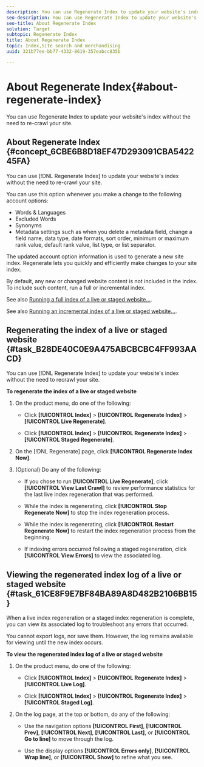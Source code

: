```yaml
---
description: You can use Regenerate Index to update your website's index without the need to re-crawl your site.
seo-description: You can use Regenerate Index to update your website's index without the need to re-crawl your site.
seo-title: About Regenerate Index
solution: Target
subtopic: Regenerate Index
title: About Regenerate Index
topic: Index,Site search and merchandising
uuid: 321b77ee-bb77-4332-8619-357eabcc835b

---
```


# About Regenerate Index{#about-regenerate-index}

You can use Regenerate Index to update your website's index without the need to re-crawl your site.

## About Regenerate Index {#concept_6CBE6B8D18EF47D293091CBA542245FA}

You can use [!DNL Regenerate Index] to update your website's index without the need to re-crawl your site. 

You can use this option whenever you make a change to the following account options:

* Words & Languages 
* Excluded Words 
* Synonyms 
* Metadata settings such as when you delete a metadata field, change a field name, data type, date formats, sort order, minimum or maximum rank value, default rank value, list type, or list separator.

The updated account option information is used to generate a new site index. Regenerate lets you quickly and efficiently make changes to your site index.

By default, any new or changed website content is not included in the index. To include such content, run a full or incremental index.

See also [Running a full index of a live or staged website...](../c-about-index-menu/c-about-full-index.md#task_F7FE04D8A1654A7787FCCA31B45EB42D).

See also [Running an incremental index of a live or staged website...](../c-about-index-menu/c-about-incremental-index.md#task_9BFB6157F3884B2FAECB7E0E9CA318CB). 

## Regenerating the index of a live or staged website {#task_B28DE40C0E9A475ABCBCBC4FF993AACD}

You can use [!DNL Regenerate Index] to update your website's index without the need to recrawl your site.

<!-- 

t_regenerating_the_index_of_a_live_or_staged_website.xml

 -->

**To regenerate the index of a live or staged website** 

1. On the product menu, do one of the following:

    * Click **[!UICONTROL Index]** > **[!UICONTROL Regenerate Index]** > **[!UICONTROL Live Regenerate]**. 
    
    * Click **[!UICONTROL Index]** > **[!UICONTROL Regenerate Index]** > **[!UICONTROL Staged Regenerate]**.

1. On the [!DNL Regenerate] page, click **[!UICONTROL Regenerate Index Now]**.
1. (Optional) Do any of the following:

    * If you chose to run **[!UICONTROL Live Regenerate]**, click **[!UICONTROL View Last Crawl]** to review performance statistics for the last live index regeneration that was performed. 
    
    * While the index is regenerating, click **[!UICONTROL Stop Regenerate Now]** to stop the index regeneration process. 
    * While the index is regenerating, click **[!UICONTROL Restart Regenerate Now]** to restart the index regeneration process from the beginning. 
    * If indexing errors occurred following a staged regeneration, click **[!UICONTROL View Errors]** to view the associated log.

## Viewing the regenerated index log of a live or staged website {#task_61CE8F9E7BF84BA89A8D482B2106BB15}

When a live index regeneration or a staged index regeneration is complete, you can view its associated log to troubleshoot any errors that occurred.

<!-- 

t_viewing_the_regenerated_index_log_of_a_live_or_staged_website.xml

 -->

You cannot export logs, nor save them. However, the log remains available for viewing until the new index occurs.

**To view the regenerated index log of a live or staged website** 

1. On the product menu, do one of the following:

    * Click **[!UICONTROL Index]** > **[!UICONTROL Regenerate Index]** > **[!UICONTROL Live Log]**. 
    
    * Click **[!UICONTROL Index]** > **[!UICONTROL Regenerate Index]** > **[!UICONTROL Staged Log]**.

1. On the log page, at the top or bottom, do any of the following:

    * Use the navigation options **[!UICONTROL First]**, **[!UICONTROL Prev]**, **[!UICONTROL Next]**, **[!UICONTROL Last]**, or **[!UICONTROL Go to line]** to move through the log. 
    
    * Use the display options **[!UICONTROL Errors only]**, **[!UICONTROL Wrap line]**, or **[!UICONTROL Show]** to refine what you see.

